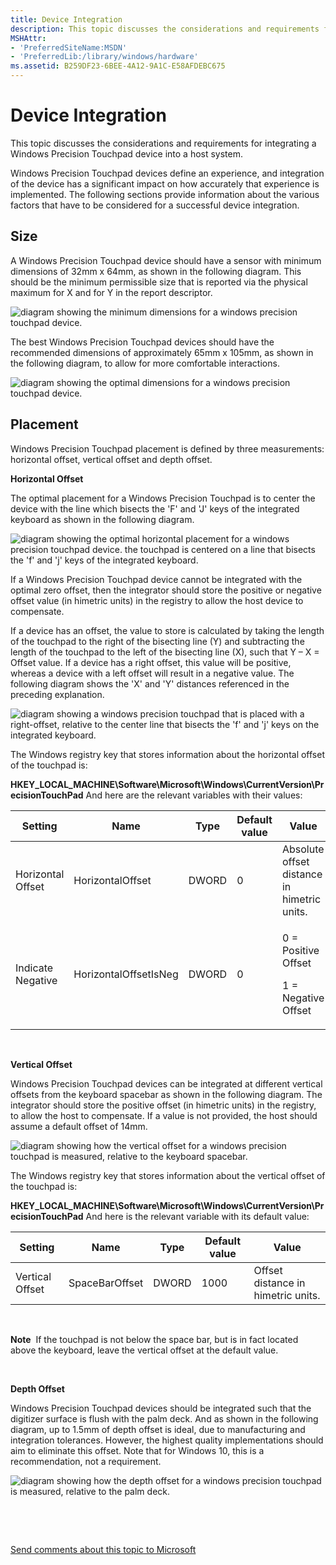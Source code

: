 ```yaml
---
title: Device Integration
description: This topic discusses the considerations and requirements for integrating a Windows Precision Touchpad device into a host system.
MSHAttr:
- 'PreferredSiteName:MSDN'
- 'PreferredLib:/library/windows/hardware'
ms.assetid: B259DF23-6BEE-4A12-9A1C-E58AFDEBC675
---
```


# Device Integration


This topic discusses the considerations and requirements for integrating a Windows Precision Touchpad device into a host system.

Windows Precision Touchpad devices define an experience, and integration of the device has a significant impact on how accurately that experience is implemented. The following sections provide information about the various factors that have to be considered for a successful device integration.

## Size


A Windows Precision Touchpad device should have a sensor with minimum dimensions of 32mm x 64mm, as shown in the following diagram. This should be the minimum permissible size that is reported via the physical maximum for X and for Y in the report descriptor.

![diagram showing the minimum dimensions for a windows precision touchpad device.](../images/precision-img-minsize.png)

The best Windows Precision Touchpad devices should have the recommended dimensions of approximately 65mm x 105mm, as shown in the following diagram, to allow for more comfortable interactions.

![diagram showing the optimal dimensions for a windows precision touchpad device.](../images/precision-img-optisize.png)

## Placement


Windows Precision Touchpad placement is defined by three measurements: horizontal offset, vertical offset and depth offset.

**Horizontal Offset**

The optimal placement for a Windows Precision Touchpad is to center the device with the line which bisects the 'F' and 'J' keys of the integrated keyboard as shown in the following diagram.

![diagram showing the optimal horizontal placement for a windows precision touchpad device. the touchpad is centered on a line that bisects the 'f' and 'j' keys of the integrated keyboard.](../images/precision-img-zerooffset.png)

If a Windows Precision Touchpad device cannot be integrated with the optimal zero offset, then the integrator should store the positive or negative offset value (in himetric units) in the registry to allow the host device to compensate.

If a device has an offset, the value to store is calculated by taking the length of the touchpad to the right of the bisecting line (Y) and subtracting the length of the touchpad to the left of the bisecting line (X), such that Y – X = Offset value. If a device has a right offset, this value will be positive, whereas a device with a left offset will result in a negative value. The following diagram shows the 'X' and 'Y' distances referenced in the preceding explanation.

![diagram showing a windows precision touchpad that is placed with a right-offset, relative to the center line that bisects the 'f' and 'j' keys on the integrated keyboard.](../images/precision-img-rightoffset.png)

The Windows registry key that stores information about the horizontal offset of the touchpad is:

**HKEY\_LOCAL\_MACHINE\\Software\\Microsoft\\Windows\\CurrentVersion\\PrecisionTouchPad**
And here are the relevant variables with their values:

<table>
<colgroup>
<col width="20%" />
<col width="20%" />
<col width="20%" />
<col width="20%" />
<col width="20%" />
</colgroup>
<thead>
<tr class="header">
<th>Setting</th>
<th>Name</th>
<th>Type</th>
<th>Default value</th>
<th>Value</th>
</tr>
</thead>
<tbody>
<tr class="odd">
<td>Horizontal Offset</td>
<td>HorizontalOffset</td>
<td>DWORD</td>
<td>0</td>
<td>Absolute offset distance in himetric units.</td>
</tr>
<tr class="even">
<td><p>Indicate Negative</p></td>
<td><p>HorizontalOffsetIsNeg</p></td>
<td><p>DWORD</p></td>
<td><p>0</p></td>
<td><p>0 = Positive Offset</p>
<p>1 = Negative Offset</p></td>
</tr>
</tbody>
</table>

 

**Vertical Offset**

Windows Precision Touchpad devices can be integrated at different vertical offsets from the keyboard spacebar as shown in the following diagram. The integrator should store the positive offset (in himetric units) in the registry, to allow the host to compensate. If a value is not provided, the host should assume a default offset of 14mm.

![diagram showing how the vertical offset for a windows precision touchpad is measured, relative to the keyboard spacebar.](../images/precision-img-vertoffset.png)

The Windows registry key that stores information about the vertical offset of the touchpad is:

**HKEY\_LOCAL\_MACHINE\\Software\\Microsoft\\Windows\\CurrentVersion\\PrecisionTouchPad**
And here is the relevant variable with its default value:

| Setting         | Name           | Type  | Default value | Value                              |
|-----------------|----------------|-------|---------------|------------------------------------|
| Vertical Offset | SpaceBarOffset | DWORD | 1000          | Offset distance in himetric units. |

 

**Note**  If the touchpad is not below the space bar, but is in fact located above the keyboard, leave the vertical offset at the default value.

 

**Depth Offset**

Windows Precision Touchpad devices should be integrated such that the digitizer surface is flush with the palm deck. And as shown in the following diagram, up to 1.5mm of depth offset is ideal, due to manufacturing and integration tolerances. However, the highest quality implementations should aim to eliminate this offset. Note that for Windows 10, this is a recommendation, not a requirement.

![diagram showing how the depth offset for a windows precision touchpad is measured, relative to the palm deck.](../images/precision-img-depoffset.png)

 

 

[Send comments about this topic to Microsoft](mailto:wsddocfb@microsoft.com?subject=Documentation%20feedback%20%5Bp_WEG_Hardware\p_weg_hardware%5D:%20Device%20Integration%20%20RELEASE:%20%2811/28/2016%29&body=%0A%0APRIVACY%20STATEMENT%0A%0AWe%20use%20your%20feedback%20to%20improve%20the%20documentation.%20We%20don't%20use%20your%20email%20address%20for%20any%20other%20purpose,%20and%20we'll%20remove%20your%20email%20address%20from%20our%20system%20after%20the%20issue%20that%20you're%20reporting%20is%20fixed.%20While%20we're%20working%20to%20fix%20this%20issue,%20we%20might%20send%20you%20an%20email%20message%20to%20ask%20for%20more%20info.%20Later,%20we%20might%20also%20send%20you%20an%20email%20message%20to%20let%20you%20know%20that%20we've%20addressed%20your%20feedback.%0A%0AFor%20more%20info%20about%20Microsoft's%20privacy%20policy,%20see%20http://privacy.microsoft.com/default.aspx. "Send comments about this topic to Microsoft")





